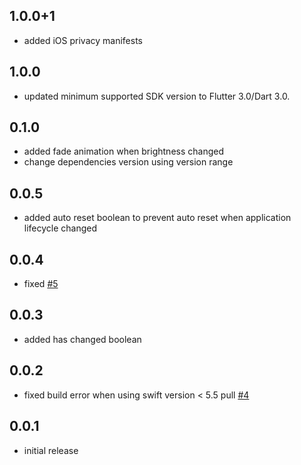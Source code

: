 ## 1.0.0+1

* added iOS privacy manifests

## 1.0.0

* updated minimum supported SDK version to Flutter 3.0/Dart 3.0.

## 0.1.0

* added fade animation when brightness changed
* change dependencies version using version range

## 0.0.5

* added auto reset boolean to prevent auto reset when application lifecycle changed

## 0.0.4

* fixed [#5](https://github.com/aaassseee/screen_brightness/issues/5)

## 0.0.3

* added has changed boolean

## 0.0.2

* fixed build error when using swift version < 5.5 pull [#4](https://github.com/aaassseee/screen_brightness/pull/4)

## 0.0.1

* initial release
